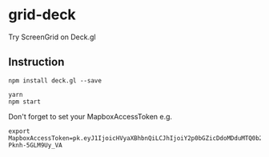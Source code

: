# grid-deck

Try ScreenGrid on Deck.gl

## Instruction

```
npm install deck.gl --save

yarn
npm start
```

Don't forget to set your MapboxAccessToken e.g.

```
export MapboxAccessToken=pk.eyJ1IjoicHVyaXBhbnQiLCJhIjoiY2p0bGZicDdoMDduMTQ0b2pneDNldmo5ZSJ9.r64rOY-Pknh-5GLM9Uy_VA
```
